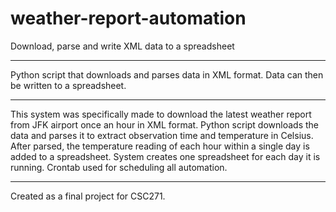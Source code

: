 # weather-report-automation
Download, parse and write XML data to a spreadsheet

---

Python script that downloads and parses data in XML format. Data can then be written to a spreadsheet.

---

This system was specifically made to download the latest weather report from JFK airport once an hour in XML format. Python script downloads the data and parses it to extract observation time and temperature in Celsius. After parsed, the temperature reading of each hour within a single day is added to a spreadsheet. System creates one spreadsheet for each day it is running. Crontab used for scheduling all automation.

---

Created as a final project for CSC271.
